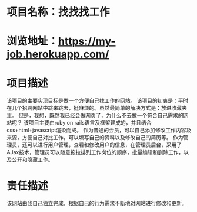 # 项目名称：找找找工作

# 浏览地址：https://my-job.herokuapp.com/

# 项目描述
该项目的主要实现目标是做一个方便自己找工作的网站。
该项目的初衷是：平时在几个招聘网站中跳来跳去，挺麻烦的。虽然最简单的解决方式是：放进收藏夹里。 但是，我想，既然我已经会做网页了，为什么不去做一个符合自己需求的网站呢？ 
该项目主要由ruby on rails语言及框架建成的，并且结合css+html+javascript渲染而成。
作为普通的会员，可以自己添加修改工作内容及来源，方便自己对比工作，可以填写自己的资料以及修改自己的简历等。
作为管理员，还可以进行用户管理，查看和修改用户的信息，在管理员后台，采用了AJax技术，管理员可以随意拖拉排列工作岗位的顺序，批量编辑和删除工作，以及公开和隐藏工作。

# 责任描述
该网站由我自己独立完成，根据自己的行为需求不断地对网站进行修改和更新。
